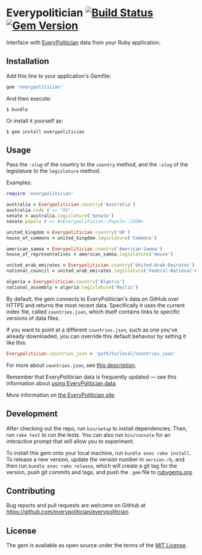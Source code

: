 # Everypolitician [![Build Status](https://travis-ci.org/everypolitician/everypolitician-ruby.svg?branch=v0.1.0)](https://travis-ci.org/everypolitician/everypolitician-ruby) [![Gem Version](https://badge.fury.io/rb/everypolitician.svg)](https://badge.fury.io/rb/everypolitician)

Interface with [EveryPolitician](http://everypolitician.org) data from your Ruby application.

## Installation

Add this line to your application's Gemfile:

```ruby
gem 'everypolitician'
```

And then execute:

    $ bundle

Or install it yourself as:

    $ gem install everypolitician

## Usage

Pass the `:slug` of the country to the `country` method, and the `:slug` of the legislature to the `legislature` method.

Examples:

```ruby
require 'everypolitician'

australia = Everypolitician.country('Australia')
australia.code # => "AU"
senate = australia.legislature('Senate')
senate.popolo # => #<Everypolitician::Popolo::JSON>

united_kingdom = Everypolitician.country('UK')
house_of_commons = united_kingdom.legislature('Commons')

american_samoa = Everypolitician.country('American-Samoa')
house_of_representatives = american_samoa.legislature('House')

united_arab_emirates = Everypolitician.country('United-Arab-Emirates')
national_council = united_arab_emirates.legislature('Federal-National-Council')

algeria = Everypolitician.country('Algeria')
national_assembly = algeria.legislature('Majlis')
```

By default, the gem connects to EveryPolitician's data on GitHub over HTTPS and
returns the most recent data. Specifically it uses the current index file,
called `countries.json`, which itself contains links to specific versions of
data files.

If you want to point at a different `countries.json`, such as one you've
already downloaded, you can override this default behavour by setting it like
this:

```ruby
Everypolitician.countries_json = 'path/to/local/countries.json'
```

For more about `countries.json`, see [this description](http://docs.everypolitician.org/repo_structure.html).

Remember that EveryPolitician data is frequently updated — see this information
about [using EveryPolitician data](http://docs.everypolitician.org/use_the_data.html).

More information on [the EveryPolitician site](http://docs.everypolitician.org/).

## Development

After checking out the repo, run `bin/setup` to install dependencies. Then, run `rake test` to run the tests. You can also run `bin/console` for an interactive prompt that will allow you to experiment.

To install this gem onto your local machine, run `bundle exec rake install`. To release a new version, update the version number in `version.rb`, and then run `bundle exec rake release`, which will create a git tag for the version, push git commits and tags, and push the `.gem` file to [rubygems.org](https://rubygems.org).

## Contributing

Bug reports and pull requests are welcome on GitHub at https://github.com/everypolitician/everypolitician.

## License

The gem is available as open source under the terms of the [MIT License](http://opensource.org/licenses/MIT).

